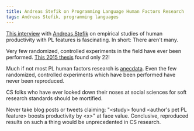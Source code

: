 ```yaml
---
title: Andreas Stefik on Programming Language Human Factors Research
tags: Andreas Stefik, programming languages
---
```


[This interview](https://www.functionalgeekery.com/episode-55-andreas-stefik/) with [Andreas Stefik](http://web.cs.unlv.edu/stefika/) on empirical studies of human productivity with PL features is fascinating. In short: There aren't many.

Very few randomized, controlled experiments in the field have ever been performed. [This 2015 thesis](https://jyx.jyu.fi/dspace/handle/123456789/47698) found only 22!

Much if not most PL human factors research is [anecdata](http://www.dictionary.com/browse/anecdata). Even the few randomized, controlled experiments which have been performed have never been reproduced.

CS folks who have ever looked down their noses at social sciences for soft research standards should be mortified.

Never take blog posts or tweets claiming: "&lt;study&gt; found &lt;author's pet PL feature&gt; boosts productivity by &lt;x&gt;" at face value. Conclusive, reproduced results on such a thing would be unprecedented in CS research.

